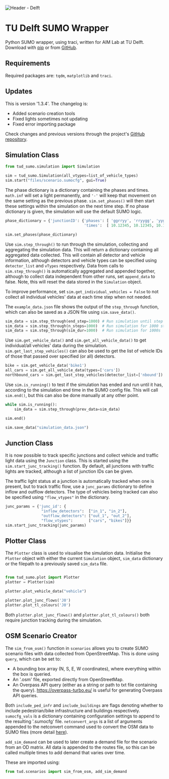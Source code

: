 ![Header - Delft](https://i.imgur.com/dYrHOPY.png)

# TU Delft SUMO Wrapper

Python SUMO wrapper, using traci, written for AIM Lab at TU Delft. Download with [pip](https://pypi.org/project/tud-sumo/) or from [GitHub](https://github.com/calluume/tud_sumo).

## Requirements 

Required packages are: `tqdm`, `matplotlib` and `traci`.

## Updates

This is version '1.3.4'. The changelog is:
  - Added scenario creation tools
  - Fixed lights sometimes not updating
  - Fixed error importing package

Check changes and previous versions through the project's [GitHub repository](https://github.com/calluume/tud_sumo).

## Simulation Class

```python    
from tud_sumo.simulation import Simulation

sim = tud_sumo.Simulation(all_vtypes=list_of_vehicle_types)
sim.start("files/scenario.sumocfg", gui=True)
```

The phase dictionary is a dictionary containing the phases and times. `math.inf` will set a light permanently, and `'-'` will keep that movement on the same setting as the previous phase. `sim.set_phases()` will then start these settings within the simulation on the next time step. If no phase dictionary is given, the simulation will use the default SUMO logic.

```python
phase_dictionary = {'junctionID': {'phases': [ 'ggrryy', 'rryygg', 'yyggrr', 'rrrr--' ], # Phase light settings
                                   'times':  [ 10.12345, 10.12345, 10.12345, math.inf ]}} # Phase durations

sim.set_phases(phase_dictionary)
```

Use `sim.step_through()` to run through the simulation, collecting and aggregating the simulation data. This will return a dictionary containing all aggregated data collected. This will contain all detector and vehicle information, although detectors and vehicle types can be specified using `detector_list` and `vTypes` respectively. Data from calls to `sim.step_through()` is automatically aggregated and appended together, although to collect data independent from other runs, set `append_data` to false. Note, this will reset the data stored in the `Simulation` object.

To improve performance, set `sim.get_individual_vehicles = False` to not collect all individual vehicles' data at each time step when not needed.

The `example_data.json` file shows the output of the `step_through` function, which can also be saved as a JSON file using `sim.save_data()`.

```python
sim_data = sim.step_through(end_step=1000) # Run simulation until step 1000
sim_data = sim.step_through(n_steps=1000)  # Run simulation for 1000 steps
sim_data = sim.step_through(sim_dur=1000)  # Run simulation for 1000s
```

Use `sim.get_vehicle_data()` and `sim.get_all_vehicle_data()` to get individual/all vehicles' data during the simulation. `sim.get_last_step_vehicles()` can also be used to get the list of vehicle IDs of those that passed over specified (or all) detectors.

```python
bike = sim.get_vehicle_data('bike1')
all_cars = sim.get_all_vehicle_data(types=['cars'])
northbound_cars = sim.get_last_step_vehicles(detector_list=['nbound'])
```

Use `sim.is_running()` to test if the simulation has ended and run until it has, according to the simulation end time in the SUMO config file. This will call `sim.end()`, but this can also be done manually at any other point.

```python
while sim.is_running():
    sim_data = sim.step_through(prev_data=sim_data)

sim.end()

sim.save_data("simulation_data.json")
```

## Junction Class

It is now possible to track specific junctions and collect vehicle and traffic light data using the `Junction` class. This is started using the `sim.start_junc_tracking()` function. By default, all junctions with traffic lights are tracked, although a list of junction IDs can be given.

The traffic light status at a junction is automatically tracked when one is present, but to track traffic flow, use a `junc_params` dictionary to define inflow and outflow detectors. The type of vehicles being tracked can also be specified using `"flow_vtypes"` in the dictionary.

```python
junc_params = {'junc_id': {
                "inflow_detectors":  ["in_1", "in_2"],
                "outflow_detectors": ["out_1", "out_2"],
                "flow_vtypes":       ["cars", "bikes"]}}
sim.start_junc_tracking(junc_params)
```

## Plotter Class

The `Plotter` class is used to visualise the simulation data. Initialise the `Plotter` object with either the current `Simulation` object, `sim_data` dictionary or the filepath to a previously saved `sim_data` file.

```python

from tud_sumo.plot import Plotter
plotter = Plotter(sim)

plotter.plot_vehicle_data("vehicle")

plotter.plot_junc_flows('J0')
plotter.plot_tl_colours('J0')
```

Both `plotter.plot_junc_flows()` and `plotter.plot_tl_colours()` both require junction tracking during the simulation.

## OSM Scenario Creator

The `sim_from_osm()` function in `scenarios` allows you to create SUMO scenario files with data collected from OpenStreetMap. This is done using `query`, which can be set to:

- A bounding box array (N, S, E, W coordinates), where everything within the box is queried.
- An '.osm' file, exported directly from OpenStreetMap.
- An Overpass API query (either as a string or path to txt file containing the query). https://overpass-turbo.eu/ is useful for generating Overpass API queries.

Both `include_ped_infr` and `include_buildings` are flags denoting whether to include pedestrian/bike infrastructure and buildings respectively. `sumocfg_vals` is a dictionary containing configuration settings to append to the resulting '.sumocfg' file. `netconvert_args` is a list of arguments appended to the netconvert command used to convert the OSM data to SUMO files (more detail [here](https://sumo.dlr.de/docs/netconvert.html)).

`add_sim_demand` can be used to later create a demand file for the scenario from an OD matrix. All data is appended to the routes file, so this can be called multiple times to add demand that varies over time.

These are imported using:

```python
from tud.scenarios import sim_from_osm, add_sim_demand
```